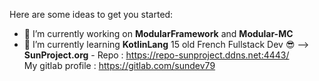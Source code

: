 Here are some ideas to get you started:

- 🔭 I’m currently working on **ModularFramework** and **Modular-MC**
- 🌱 I’m currently learning **KotlinLang**
15 old
French Fullstack Dev 😎
--> **SunProject.org** - Repo : https://repo-sunproject.ddns.net:4443/  
My gitlab profile : https://gitlab.com/sundev79
